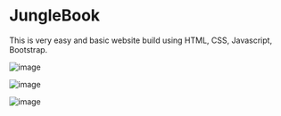 # JungleBook


This is very easy and basic website build using HTML, CSS, Javascript, Bootstrap.

![image](https://user-images.githubusercontent.com/52825565/127168366-d48e61c2-dd85-49ec-8ae4-7c165b9e542e.png)


![image](https://user-images.githubusercontent.com/52825565/127168418-d59367fa-c734-4a33-93e7-b6fd631d5201.png)


![image](https://user-images.githubusercontent.com/52825565/127168477-3160a24a-f3c9-41fd-9a80-da13f08c26b6.png)
